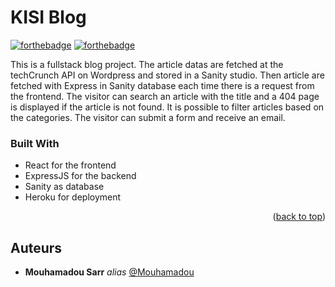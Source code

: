# KISI Blog
[![forthebadge](http://forthebadge.com/images/badges/built-with-love.svg)](http://forthebadge.com) [![forthebadge](http://forthebadge.com/images/badges/powered-by-electricity.svg)](http://forthebadge.com)

This is a fullstack blog project. The article datas are fetched at the techCrunch
API on Wordpress and stored in a Sanity studio.
Then article are fetched with Express in Sanity database each time there is a request from the frontend.
The visitor can search an article with the title and 
a 404 page is displayed if the article is not found.
It is possible to filter articles based on the categories.
The visitor can submit a form and receive an email.

### Built With


* React for the frontend
* ExpressJS for the backend
* Sanity as database
* Heroku for deployment

<p align="right">(<a href="#top">back to top</a>)</p>

## Auteurs
* **Mouhamadou Sarr** _alias_ [@Mouhamadou](https://github.com/Momosa123)
